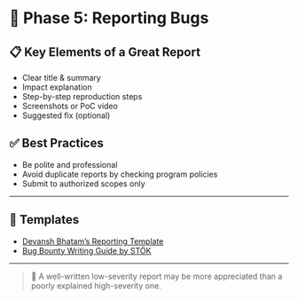 # 📝 Phase 5: Reporting Bugs

## 📋 Key Elements of a Great Report
- Clear title & summary
- Impact explanation
- Step-by-step reproduction steps
- Screenshots or PoC video
- Suggested fix (optional)

## ✅ Best Practices
- Be polite and professional
- Avoid duplicate reports by checking program policies
- Submit to authorized scopes only

---

## 📄 Templates

- [Devansh Bhatam’s Reporting Template](https://github.com/devanshbatham/Vulnerability-Reporting-Template)
- [Bug Bounty Writing Guide by STÖK](https://youtu.be/irnI6PLP5nU)

---

> 🧠 A well-written low-severity report may be more appreciated than a poorly explained high-severity one.
